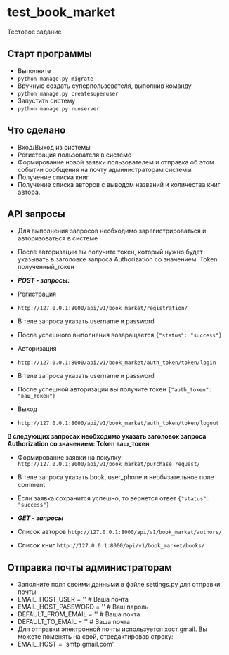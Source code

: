 # test_book_market
Тестовое задание

## Старт программы
- Выполните
- `python manage.py migrate`
-  Вручную создать суперпользователя, выполнив команду
- `python manage.py createsuperuser`
-  Запустить систему
- `python manage.py runserver`

## Что сделано
-  Вход/Выход из системы
-  Регистрация пользователя в системе
-  Формирование новой заявки пользователем и отправка об этом событии сообщения на почту администраторам системы
-  Получение списка книг
-  Получение списка авторов с выводом названий и количества книг автора.

## API запросы
- Для выполнения запросов необходимо зарегистрироваться и авторизоваться в системе
- После авторизации вы получите токен, который нужно будет указывать в заголовке запроса Authorization со значением: Token полученный_токен

- ***POST - запросы:***

-  Регистрация
- `http://127.0.0.1:8000/api/v1/book_market/registration/`
- В теле запроса указать username и password
- После успешного выполнения возвращается `{"status": "success"}`
-  Авторизация
- `http://127.0.0.1:8000/api/v1/book_market/auth_token/token/login`
- В теле запроса указать username и password
- После успешной авторизации вы получите токен `{"auth_token": "ваш_токен"}`
-  Выход
- `http://127.0.0.1:8000/api/v1/book_market/auth_token/token/logout`

**В следующих запросах необходимо указать заголовок запроса Authorization со значением: Token ваш_токен**

-  Формирование заявки на покупку:
`http://127.0.0.1:8000/api/v1/book_market/purchase_request/`
- В теле запроса указать book, user_phone и необязательное поле comment
- Если заявка сохранится успешно, то вернется ответ `{"status": "success"}`

- ***GET - запросы***

-  Список авторов
`http://127.0.0.1:8000/api/v1/book_market/authors/`
-  Список книг
`http://127.0.0.1:8000/api/v1/book_market/books/`

## Отправка почты администраторам
- Заполните поля своими данными в файле settings.py для отправки почты
- EMAIL_HOST_USER = '' # Ваша почта
- EMAIL_HOST_PASSWORD = '' # Ваш пароль
- DEFAULT_FROM_EMAIL = '' # Ваша почта
- DEFAULT_TO_EMAIL = '' # Ваша почта
- Для отправки электронной почты используется хост gmail. Вы можете поменять на свой, отредактировав строку:
- EMAIL_HOST = 'smtp.gmail.com'

